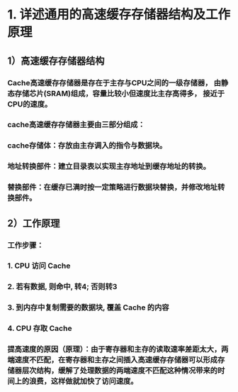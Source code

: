# 1.	详述通用的高速缓存存储器结构及工作原理
## 1）高速缓存存储器结构
### Cache高速缓存存储器是存在于主存与CPU之间的一级存储器， 由静态存储芯片(SRAM)组成，容量比较小但速度比主存高得多， 接近于CPU的速度。
### cache高速缓存存储器主要由三部分组成：
### cache存储体：存放由主存调入的指令与数据块。
### 地址转换部件：建立目录表以实现主存地址到缓存地址的转换。
### 替换部件：在缓存已满时按一定策略进行数据块替换，并修改地址转换部件。
## 2）工作原理
### 工作步骤：
### 1.	CPU 访问 Cache
### 2.	若有数据, 则命中, 转4; 否则转3
### 3.	到内存中复制需要的数据块, 覆盖 Cache 的内容
### 4.	CPU 存取 Cache 
### 提高速度的原因（原理）：由于寄存器和主存的读取速率差距太大，两端速度不匹配，在寄存器和主存之间插入高速缓存存储器可以形成存储器层次结构，缓解了处理数据的两端速度不匹配这种情况带来的时间上的浪费，这样做就加快了访问速度。



